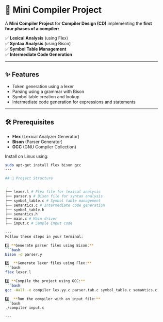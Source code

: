 # 🚀 Mini Compiler Project

A **Mini Compiler Project** for **Compiler Design (CD)** implementing the **first four phases of a compiler:**

✅ **Lexical Analysis** (using Flex)  
✅ **Syntax Analysis** (using Bison)  
✅ **Symbol Table Management**  
✅ **Intermediate Code Generation**

---

## ✨ Features

- Token generation using a lexer
- Parsing using a grammar with Bison
- Symbol table creation and lookup
- Intermediate code generation for expressions and statements

---

## 🛠️ Prerequisites

- **Flex** (Lexical Analyzer Generator)
- **Bison** (Parser Generator)
- **GCC** (GNU Compiler Collection)

Install on Linux using:
```bash
sudo apt-get install flex bison gcc
---

## 📂 Project Structure

.
├── lexer.l # Flex file for lexical analysis
├── parser.y # Bison file for syntax analysis
├── symbol_table.c # Symbol table management
├── semantics.c # Intermediate code generation
├── symbol_table.h
├── semantics.h
├── main.c # Main driver
├── input.c # Sample input code

---
Follow these steps in your terminal:

1️⃣ **Generate parser files using Bison:**
```bash
bison -d parser.y

2️⃣  **Generate lexer files using Flex:**
```bash
flex lexer.l

3️⃣ **Compile the project using GCC:**
```bash
gcc -Wall -o compiler lex.yy.c parser.tab.c symbol_table.c semantics.c main.c

4️⃣  **Run the compiler with an input file:**
```bash
./compiler input.c

---

